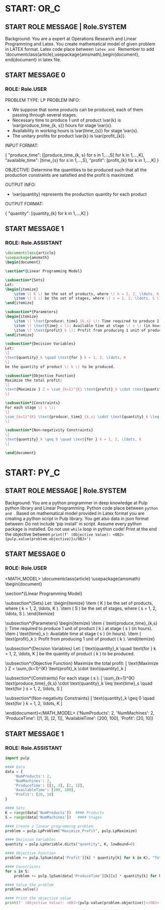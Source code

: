 # START: OR_C 
## START ROLE MESSAGE | Role.SYSTEM 
Background: You are a expert at Operations Research and Linear Programming and Latex. You create mathematical model of given problem in LATEX format. Latex code place between ```latex and ``` Remember to add 'documentclass{article},usepackage{amsmath},begin{document}, end{document} in latex file. 
## START MESSAGE 0 
### ROLE: Role.USER
<DESCRIPTION>
PROBLEM TYPE: LP
PROBLEM INFO:

- We suppose that some products can be produced, each of them passing through several stages.
- Necessary time to produce 1 unit of product \var{k} is \var{produce_time_{k, s}} hours for stage \var{s}.
- Availability in working hours is \var{time_{s}} for stage \var{s}. 
- The unitary profits for product \var{k} is \var{profit_{k}}.

INPUT FORMAT:

{
	"produce_time": [[produce_time_{k, s} for s in 1,...,S] for k in 1,...,K],
	"available_time": [time_{s} for s in 1,...,S],
	"profit": [profit_{k} for k in 1,...,K]
}


OBJECTIVE: Determine the quantities to be produced such that all the production constraints are satisfied and the profit is maximized.

OUTPUT INFO:

- \var{quantity} represents the production quantity for each product

OUTPUT FORMAT:

{
	"quantity": [quantity_{k} for k in 1,...,K]
}
</DESCRIPTION>


## START MESSAGE 1 
### ROLE: Role.ASSISTANT
```latex
\documentclass{article}
\usepackage{amsmath}
\begin{document}

\section*{Linear Programming Model}

\subsection*{Sets}
Let:
\begin{itemize}
    \item \( K \) be the set of products, where \( k = 1, 2, \ldots, K \).
    \item \( S \) be the set of stages, where \( s = 1, 2, \ldots, S \).
\end{itemize}

\subsection*{Parameters}
\begin{itemize}
    \item \( \text{produce\_time}_{k,s} \): Time required to produce 1 unit of product \( k \) at stage \( s \) (in hours).
    \item \( \text{time}_s \): Available time at stage \( s \) (in hours).
    \item \( \text{profit}_k \): Profit from producing 1 unit of product \( k \).
\end{itemize}

\subsection*{Decision Variables}
Let:
\[
\text{quantity}_k \quad \text{for } k = 1, 2, \ldots, K
\]
be the quantity of product \( k \) to be produced.

\subsection*{Objective Function}
Maximize the total profit:
\[
\text{Maximize } Z = \sum_{k=1}^{K} \text{profit}_k \cdot \text{quantity}_k
\]

\subsection*{Constraints}
For each stage \( s \):
\[
\sum_{k=1}^{K} \text{produce\_time}_{k,s} \cdot \text{quantity}_k \leq \text{time}_s \quad \text{for } s = 1, 2, \ldots, S
\]

\subsection*{Non-negativity Constraints}
\[
\text{quantity}_k \geq 0 \quad \text{for } k = 1, 2, \ldots, K
\]

\end{document}
```

# START: PY_C 
## START ROLE MESSAGE | Role.SYSTEM 
Background: You are a python programmer in deep knowledge at Pulp python library and Linear Programming. Python code place between ```python and ```. Based on mathematical model provided in Latex format you are creating a python script in Pulp library. You get also data in json format between: <DATA></DATA> Do not include 'pip install' in script. Assume every python package is installed. Do not use `while` loop in python code! Print at the end the objective between <OBJ></OBJ> `print(f' (Objective Value): <OBJ>{pulp.value(problem.objective)}</OBJ>')` 
## START MESSAGE 0 
### ROLE: Role.USER
<MATH_MODEL>
\documentclass{article}
\usepackage{amsmath}
\begin{document}

\section*{Linear Programming Model}

\subsection*{Sets}
Let:
\begin{itemize}
    \item \( K \) be the set of products, where \( k = 1, 2, \ldots, K \).
    \item \( S \) be the set of stages, where \( s = 1, 2, \ldots, S \).
\end{itemize}

\subsection*{Parameters}
\begin{itemize}
    \item \( \text{produce\_time}_{k,s} \): Time required to produce 1 unit of product \( k \) at stage \( s \) (in hours).
    \item \( \text{time}_s \): Available time at stage \( s \) (in hours).
    \item \( \text{profit}_k \): Profit from producing 1 unit of product \( k \).
\end{itemize}

\subsection*{Decision Variables}
Let:
\[
\text{quantity}_k \quad \text{for } k = 1, 2, \ldots, K
\]
be the quantity of product \( k \) to be produced.

\subsection*{Objective Function}
Maximize the total profit:
\[
\text{Maximize } Z = \sum_{k=1}^{K} \text{profit}_k \cdot \text{quantity}_k
\]

\subsection*{Constraints}
For each stage \( s \):
\[
\sum_{k=1}^{K} \text{produce\_time}_{k,s} \cdot \text{quantity}_k \leq \text{time}_s \quad \text{for } s = 1, 2, \ldots, S
\]

\subsection*{Non-negativity Constraints}
\[
\text{quantity}_k \geq 0 \quad \text{for } k = 1, 2, \ldots, K
\]

\end{document}</MATH_MODEL>
<DATA>
{'NumProducts': 2, 'NumMachines': 2, 'ProduceTime': [[1, 3], [2, 1]], 'AvailableTime': [200, 100], 'Profit': [20, 10]}</DATA>


## START MESSAGE 1 
### ROLE: Role.ASSISTANT
```python
import pulp

#### Data
data = {
    'NumProducts': 2,
    'NumMachines': 2,
    'ProduceTime': [[1, 3], [2, 1]],
    'AvailableTime': [200, 100],
    'Profit': [20, 10]
}

#### Sets
K = range(data['NumProducts'])  #### Products
S = range(data['NumMachines'])   #### Stages

#### Create a linear programming problem
problem = pulp.LpProblem("Maximize_Profit", pulp.LpMaximize)

#### Decision Variables
quantity = pulp.LpVariable.dicts("quantity", K, lowBound=0)

#### Objective Function
problem += pulp.lpSum(data['Profit'][k] * quantity[k] for k in K), "Total_Profit"

#### Constraints
for s in S:
    problem += pulp.lpSum(data['ProduceTime'][k][s] * quantity[k] for k in K) <= data['AvailableTime'][s], f"Time_Constraint_{s}"

#### Solve the problem
problem.solve()

#### Print the objective value
print(f' (Objective Value): <OBJ>{pulp.value(problem.objective)}</OBJ>')
```

